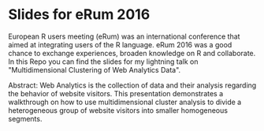 # Slides for eRum 2016
European R users meeting (eRum) was an international conference that aimed at integrating users of the R language. eRum 2016 was a good chance to exchange experiences, broaden knowledge on R and collaborate. In this Repo you can find the slides for my lightning talk on "Multidimensional Clustering of Web Analytics Data".

Abstract: Web Analytics is the collection of data and their analysis regarding the behavior of website visitors. This presentation demonstrates a walkthrough on how to use multidimensional cluster analysis to divide a heterogeneous group of website visitors into smaller homogeneous segments.

